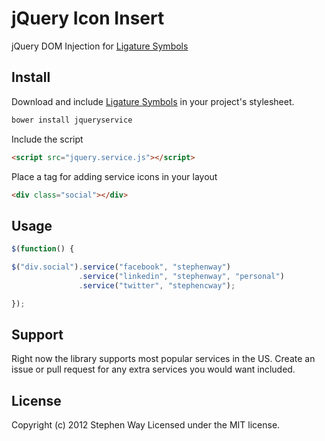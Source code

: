 jQuery Icon Insert
=============================

jQuery DOM Injection for [Ligature Symbols](http://kudakurage.com/ligature_symbols/)

## Install

Download and include [Ligature Symbols](http://kudakurage.com/ligature_symbols/) in your project's stylesheet.

``` bash
bower install jqueryservice
```

Include the script

``` html
<script src="jquery.service.js"></script>
```

Place a tag for adding service icons in your layout
	
``` html	
<div class="social"></div>
```


## Usage

``` js
$(function() {

$("div.social").service("facebook", "stephenway")
		   	   .service("linkedin", "stephenway", "personal")
		  	   .service("twitter", "stephencway");

});
```

## Support

Right now the library supports most popular services in the US. Create an issue or pull request for any extra services you would want included.

## License

Copyright (c) 2012 Stephen Way Licensed under the MIT license.

